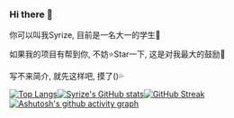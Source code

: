 ### Hi there 👋

你可以叫我Syrize, 目前是一名大一的学生🤔

如果我的项目有帮到你, 不妨⭐Star一下, 这是对我最大的鼓励🎉

写不来简介, 就先这样吧, 摸了()💦

[![Top Langs](https://github-readme-stats-flame-eight-63.vercel.app/api/top-langs/?username=syrizelink&layout=compact&theme=vue&locale=cn&count_private=true)](https://github.com/anuraghazra/github-readme-stats)[![Syrize's GitHub stats](https://github-readme-stats-flame-eight-63.vercel.app/api?username=syrizelink&count_private=true&include_all_commits&cache_seconds=3600&show_icons=true&hide=contribs&theme=vue&locale=cn)](https://github.com/anuraghazra/github-readme-stats)[![GitHub Streak](https://streak-stats.demolab.com?user=syrizelink&theme=vue&border_radius=4&locale=zh_Hans&date_format=%5BY.%5Dn.j)](https://git.io/streak-stats)
[![Ashutosh's github activity graph](https://github-readme-activity-graph.cyclic.app/graph?username=syrizelink&theme=vue)](https://github.com/ashutosh00710/github-readme-activity-graph)

<!--START_SECTION:waka-->
<!--END_SECTION:waka-->
